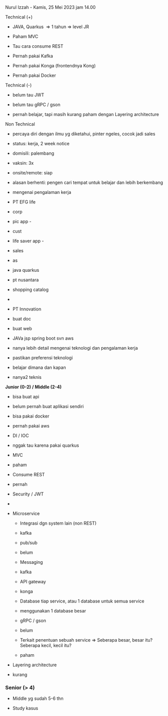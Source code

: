 Nurul Izzah - Kamis, 25 Mei 2023 jam 14.00  

  

Technical (+)  

- JAVA, Quarkus  => 1 tahun => level JR  
    
- Paham MVC  
    
- Tau cara consume REST  
    
- Pernah pakai Kafka  
    
- Pernah pakai Konga (frontendnya Kong)  
    
- Pernah pakai Docker  
    

Technical (-)  

- belum tau JWT  
    
- belum tau gRPC / gson  
    
- pernah belajar, tapi masih kurang paham dengan Layering architecture  
    

Non Technical  

- percaya diri dengan ilmu yg diketahui, pinter ngeles, cocok jadi sales  
    
- status: kerja, 2 week notice  
    
- domisili: palembang  
    
- vaksin: 3x  
    
- onsite/remote: siap  
    
- alasan berhenti: pengen cari tempat untuk belajar dan lebih berkembang  
    

  

  

- mengenai pengalaman kerja  
    

- PT EFG life  
    

- corp  
    

- pic app -   
    

- cust  
    

- life saver app -    
    

- sales  
    

- as  
    

- java quarkus  
    

- pt nusantara  
    

- shopping catalog  
    
-   
    

- PT Innovation  
    

- buat doc  
    
- buat web  
    
- JAVa jsp spring boot svn aws  
    

- nanya lebih detail mengenai teknologi dan pengalaman kerja  
    
- pastikan preferensi teknologi  
    
- belajar dimana dan kapan  
    
- nanya2 teknis  
    

  

  

**Junior (0-2) / Middle (2-4)**  

- bisa buat api  
    
- belum pernah buat aplikasi sendiri  
    
- bisa pakai docker  
    
- pernah pakai aws  
    
- DI / IOC  
    

- nggak tau karena pakai quarkus  
    

- MVC  
    

- paham  
    

- Consume REST  
    

- pernah  
    

- Security / JWT  
    

-   
    

- Microservice  
    
    - Integrasi dgn system lain (non REST)  
        
    
    - kafka  
        
    
    - pub/sub  
        
    
    - belum  
        
    
    - Messaging  
        
    
    - kafka  
        
    
    - API gateway  
        
    
    - konga  
        
    
    - Database tiap service, atau 1 database untuk semua service  
        
    
    - menggunakan 1 database besar  
        
    
    - gRPC / gson  
        
    
    - belum  
        
    
    - Terkait penentuan sebuah service => Seberapa besar, besar itu? Seberapa kecil, kecil itu?  
        
    
    - paham  
        
    
- Layering architecture  
    

- kurang  
    

### Senior (> 4)  

- Middle yg sudah 5-6 thn  
    
- Study kasus